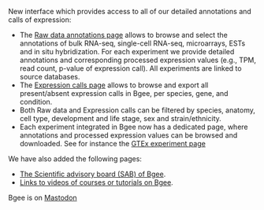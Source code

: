 New interface which provides access to all of our detailed annotations and calls of expression:
* The [Raw data annotations page](/search/raw-data) allows to browse and select the annotations of bulk RNA-seq, single-cell RNA-seq, microarrays, ESTs and in situ hybridization. For each experiment we provide detailed annotations and corresponding processed expression values (e.g., TPM, read count, p-value of expression call). All experiments are linked to source databases.
* The [Expression calls page](/search/expression-calls) allows to browse and export all present/absent expression calls in Bgee, per species, gene, and condition.
* Both Raw data and Expression calls can be filtered by species, anatomy, cell type, development and life stage, sex and strain/ethnicity.
* Each experiment integrated in Bgee now has a dedicated page, where annotations and processed expression values can be browsed and downloaded. See for instance the [GTEx experiment page](/experiment/SRP012682)

We have also added the following pages:
* [The Scientific advisory board (SAB) of Bgee](/about/bgeesab).
* [Links to videos of courses or tutorials on Bgee](/support/videos).

Bgee is on [Mastodon](https://genomic.social/@bgeedb)

